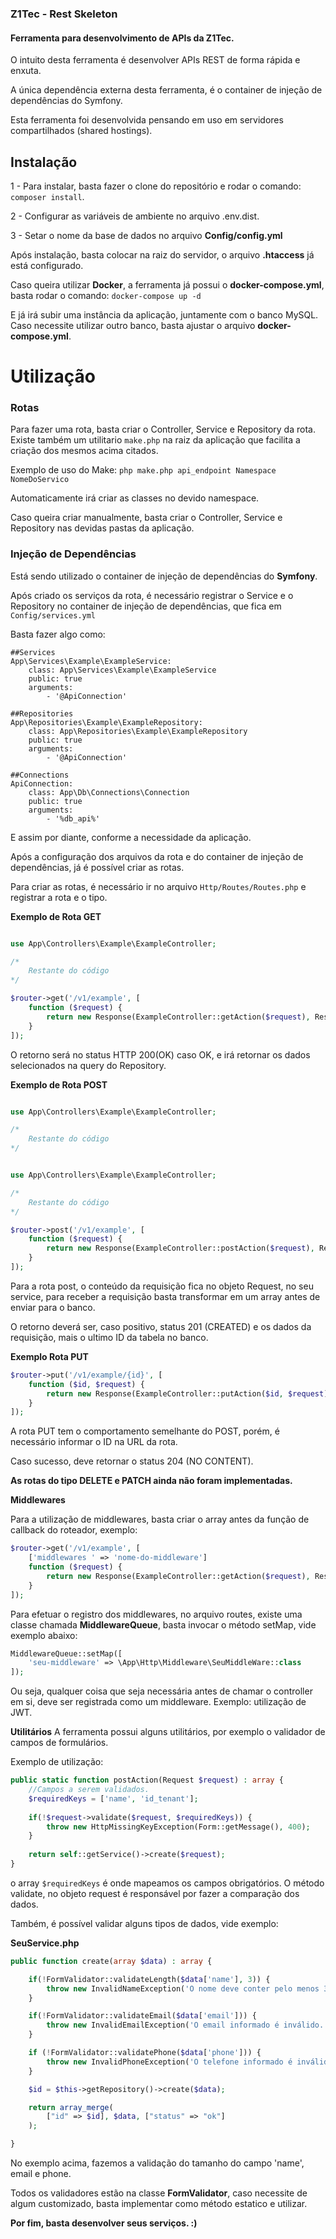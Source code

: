 ### Z1Tec - Rest Skeleton

#### Ferramenta para desenvolvimento de APIs da Z1Tec.

O intuito desta ferramenta é desenvolver APIs REST de forma rápida e enxuta.

A única dependência externa desta ferramenta, é o container de injeção de dependências do Symfony.

Esta ferramenta foi desenvolvida pensando em uso em servidores compartilhados (shared hostings).

## Instalação


1 - Para instalar, basta fazer o clone do repositório e rodar o comando:
`composer install`.

2 - Configurar as variáveis de ambiente no arquivo .env.dist.

3 - Setar o nome da base de dados no arquivo **Config/config.yml**

Após instalação, basta colocar na raiz do servidor, o arquivo **.htaccess** já está configurado.

Caso queira utilizar **Docker**, a ferramenta já possui o **docker-compose.yml**, basta rodar o comando:
`docker-compose up -d`

E já irá subir uma instância da aplicação, juntamente com o banco MySQL. Caso necessite utilizar outro banco, basta ajustar o arquivo **docker-compose.yml**.

# Utilização


### Rotas

Para fazer uma rota, basta criar o Controller, Service e Repository da rota. Existe também um utilitario `make.php` na raiz da aplicação que facilita a criação dos mesmos acima citados.

Exemplo de uso do Make:
`php make.php api_endpoint Namespace NomeDoServico`

Automaticamente irá criar as classes no devido namespace.

Caso queira criar manualmente, basta criar o Controller, Service e Repository nas devidas pastas da aplicação.

### Injeção de Dependências

Está sendo utilizado o container de injeção de dependências do **Symfony**.

Após criado os serviços da rota, é necessário registrar o Service e o Repository no container de injeção de dependências, que fica em `Config/services.yml`

Basta fazer algo como:

    ##Services
    App\Services\Example\ExampleService:
        class: App\Services\Example\ExampleService
        public: true
        arguments:            
            - '@ApiConnection'
            
    ##Repositories
    App\Repositories\Example\ExampleRepository:
        class: App\Repositories\Example\ExampleRepository
        public: true
        arguments:            
            - '@ApiConnection'

    ##Connections
    ApiConnection:
        class: App\Db\Connections\Connection
        public: true
        arguments:            
            - '%db_api%'

E assim por diante, conforme a necessidade da aplicação.

Após a configuração dos arquivos da rota e do container de injeção de dependências, já é possível criar as rotas.

Para criar as rotas, é necessário ir no arquivo `Http/Routes/Routes.php` e registrar a rota e o tipo.

**Exemplo de Rota GET**


```php

use App\Controllers\Example\ExampleController;

/*
    Restante do código
*/

$router->get('/v1/example', [
    function ($request) {
        return new Response(ExampleController::getAction($request), Response::OK);
    }
]);

```

O retorno será no status HTTP 200(OK) caso OK, e irá retornar os dados selecionados na query do Repository.

**Exemplo de Rota POST**

```php

use App\Controllers\Example\ExampleController;

/*
    Restante do código
*/


use App\Controllers\Example\ExampleController;

/*
    Restante do código
*/

$router->post('/v1/example', [
    function ($request) {
        return new Response(ExampleController::postAction($request), Response::CREATED);
    }
]);


```
Para a rota post, o conteúdo da requisição fica no objeto Request, no seu service, para receber a requisição basta transformar em um array antes de enviar para o banco.

O retorno deverá ser, caso positivo, status 201 (CREATED) e os dados da requisição, mais o ultimo ID da tabela no banco.

**Exemplo Rota PUT**

```php
$router->put('/v1/example/{id}', [
    function ($id, $request) {
        return new Response(ExampleController::putAction($id, $request), Response::NO_CONTENT);
    }
]);

```

A rota PUT tem o comportamento semelhante do POST, porém, é necessário informar o ID na URL da rota.

Caso sucesso, deve retornar o status 204 (NO CONTENT).

**As rotas do tipo DELETE e PATCH ainda não foram implementadas.**


**Middlewares**

Para a utilização de middlewares, basta criar o array antes da função de callback do roteador, exemplo:

```php
$router->get('/v1/example', [
    ['middlewares ' => 'nome-do-middleware']
    function ($request) {
        return new Response(ExampleController::getAction($request), Response::OK);
    }
]);

```

Para efetuar o registro dos middlewares, no arquivo routes, existe uma classe chamada **MiddlewareQueue**, basta invocar o método setMap, vide exemplo abaixo:

```php
MiddlewareQueue::setMap([
    'seu-middleware' => \App\Http\Middleware\SeuMiddleWare::class
]);

```

Ou seja, qualquer coisa que seja necessária antes de chamar o controller em si, deve ser registrada como um middleware.
Exemplo: utilização de JWT.

**Utilitários**
A ferramenta possui alguns utilitários, por exemplo o validador de campos de formulários.

Exemplo de utilização:

```php
public static function postAction(Request $request) : array {
    //Campos a serem validados.
    $requiredKeys = ['name', 'id_tenant'];
    
    if(!$request->validate($request, $requiredKeys)) {
        throw new HttpMissingKeyException(Form::getMessage(), 400);
    }
    
    return self::getService()->create($request);
}
```

o array `$requiredKeys` é onde mapeamos os campos obrigatórios. 
O método validate, no objeto request é responsável por fazer a comparação dos dados.

Também, é possível validar alguns tipos de dados, vide exemplo:

**SeuService.php**
```php
public function create(array $data) : array {

    if(!FormValidator::validateLength($data['name'], 3)) {
        throw new InvalidNameException('O nome deve conter pelo menos 3 caracteres.', 400);
    }

    if(!FormValidator::validateEmail($data['email'])) {
        throw new InvalidEmailException('O email informado é inválido.', 400);
    }

    if (!FormValidator::validatePhone($data['phone'])) {
        throw new InvalidPhoneException('O telefone informado é inválido.', 400);
    } 

    $id = $this->getRepository()->create($data);

    return array_merge(
        ["id" => $id], $data, ["status" => "ok"]
    );

}
```

No exemplo acima, fazemos a validação do tamanho do campo 'name', email e phone.

Todos os validadores estão na classe **FormValidator**, caso necessite de algum customizado, basta implementar como método estatico e utilizar.


**Por fim, basta desenvolver seus serviços. :)**
